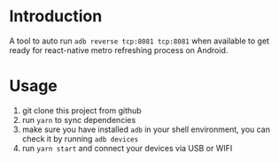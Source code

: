 # Introduction
A tool to auto run `adb reverse tcp:8081 tcp:8081` when available to get ready for react-native metro refreshing process on Android.
# Usage
1. git clone this project from github
2. run `yarn` to sync dependencies
3. make sure you have installed `adb` in your shell environment, you can check it by running `adb devices`
4. run `yarn start` and connect your devices via USB or WIFI
